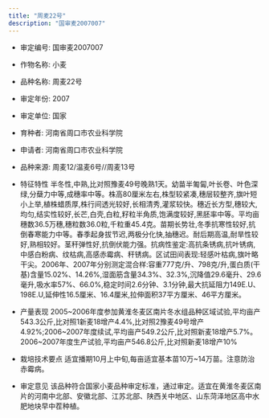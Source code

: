 ```yaml
---
title: "周麦22号"
description: "国审麦2007007"
---
```

* 审定编号:  国审麦2007007

*  作物名称:  小麦

*  品种名称:  周麦22号

*  审定年份:  2007

*  审定单位:  国家

* 育种者:  河南省周口市农业科学院

*  申请者:  河南省周口市农业科学院

*  品种来源:  周麦12/温麦6号//周麦13号

*  特征特性
半冬性,中熟,比对照豫麦49号晚熟1天。幼苗半匍匐,叶长卷、叶色深绿,分蘖力中等,成穗率中等。株高80厘米左右,株型较紧凑,穗层较整齐,旗叶短小上举,植株蜡质厚,株行间透光较好,长相清秀,灌浆较快。穗近长方型,穗较大,均匀,结实性较好,长芒,白壳,白粒,籽粒半角质,饱满度较好,黑胚率中等。平均亩穗数36.5万穗,穗粒数36.0粒,千粒重45.4克。苗期长势壮,冬季抗寒性较好,抗倒春寒能力中等。春季起身拔节迟,两极分化快,抽穗迟。耐后期高温,耐旱性较好,熟相较好。茎秆弹性好,抗倒伏能力强。抗病性鉴定:高抗条锈病,抗叶锈病,中感白粉病、纹枯病,高感赤霉病、秆锈病。区试田间表现:轻感叶枯病,旗叶略干尖。2006年、2007年分别测定混合样:容重777克/升、798克/升,蛋白质(干基)含量15.02%、14.26%,湿面筋含量34.3%、32.3%,沉降值29.6毫升、29.6毫升,吸水率57%、66.0%,稳定时间2.6分钟、3.1分钟,最大抗延阻力149E.U、198E.U,延伸性16.5厘米、16.4厘米,拉伸面积37平方厘米、46平方厘米。

*  产量表现
2005~2006年度参加黄淮冬麦区南片冬水组品种区域试验,平均亩产543.3公斤,比对照1新麦18增产4.4%,比对照2豫麦49号增产4.92%;2006~2007年度续试,平均亩产549.2公斤,比对照新麦18增产5.7%。2006~2007年度生产试验,平均亩产546.8公斤,比对照新麦18增产10%

*  栽培技术要点
适宜播期10月上中旬,每亩适宜基本苗10万~14万苗。注意防治赤霉病。

*  审定意见
该品种符合国家小麦品种审定标准，通过审定。适宜在黄淮冬麦区南片的河南中北部、安徽北部、江苏北部、陕西关中地区、山东菏泽地区高中水肥地块早中茬种植。
